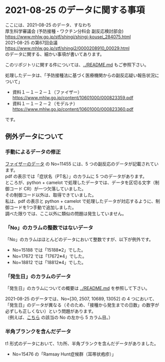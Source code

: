 # 2021-08-25 のデータに関する事項

ここには、2021-08-25 のデータ、すなわち  
厚生科学審議会 (予防接種・ワクチン分科会 副反応検討部会)  
https://www.mhlw.go.jp/stf/shingi/shingi-kousei_284075.html  
2021-08-25 の第67回会議  
https://www.mhlw.go.jp/stf/shingi2/0000208910_00029.html  
のデータに関する、細かい事項が書いてあります。

このリポジトリに関する件については、[../README.md](../README.md) もご参照下さい。

処理したデータは、「予防接種法に基づく医療機関からの副反応疑い報告状況について」
- 資料１－１－２－１（ファイザー）  
  https://www.mhlw.go.jp/content/10601000/000823359.pdf
- 資料１－１－２－２（モデルナ）  
  https://www.mhlw.go.jp/content/10601000/000823360.pdf

です。

## 例外データについて

### 手動によるデータの修正
[ファイザーのデータ](https://www.mhlw.go.jp/content/10601000/000823359.pdf) の No=11455 には、5 つの副反応のデータが記載されています。  
pdf の表示では「症状名（PT名）」のカラムに 5 つのデータがあります。  
ところが、python + camelot で処理したデータでは、データを区切る文字（制御コード CR）が一つ欠落していました。  
その制御コード以外は、取得できていました。  
私は、pdf の表示と python + camelot で処理したデータが対応するように、制御コードを1つ手動で追加しました。  
調べた限りでは、ここ以外に類似の問題は発生していません。

### 「No」のカラムの整数ではないデータ
「No」のカラムはほとんどのデータにおいて整数ですが、以下が例外です。
- No=15188 では「15188※2」でした。
- No=17672 では「17672※4」でした。
- No=18812 では「18812※4」でした。

### 「発生日」のカラムのデータ
「発生日」のカラムについての概要は [../README.md](../README.md#発生日のデータの問題について) を参照して下さい。  

2021-08-25 のデータでは、No=[30, 2507, 10689, 13052] の 4 つにおいて、「発生日」のデータが異なる（そのため、「接種から発生までの日数」の数字が必ずしも正しくない）という問題があります。  
（例えば、[こちら](https://github.com/sarkov28/c19_mhlw_after_vaccination/raw/master/2021-08-25/2021-08-25_PfMo_t2.csv) の該当の No の左から 5 カラム目。）

### 半角ブランクを含んだデータ
t1 形式のデータにおいて、1カ所、半角ブランクを含んだデータがありました。  
- No=15476 の「Ramsay Hunt症候群（耳帯状疱疹）」

